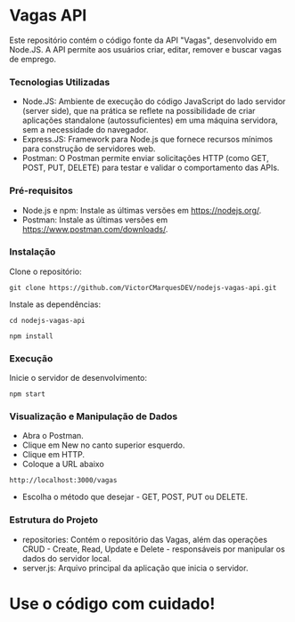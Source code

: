 
# Vagas API

Este repositório contém o código fonte da API "Vagas", desenvolvido em Node.JS. A API permite aos usuários criar, editar, remover e buscar vagas de emprego.

### Tecnologias Utilizadas

* Node.JS: Ambiente de execução do código JavaScript do lado servidor (server side), que na prática se reflete na possibilidade de criar aplicações standalone (autossuficientes) em uma máquina servidora, sem a necessidade do navegador.
* Express.JS: Framework para Node.js que fornece recursos mínimos para construção de servidores web.
* Postman: O Postman permite enviar solicitações HTTP (como GET, POST, PUT, DELETE) para testar e validar o comportamento das APIs.

### Pré-requisitos
* Node.js e npm: Instale as últimas versões em https://nodejs.org/.
* Postman: Instale as últimas versões em https://www.postman.com/downloads/.

### Instalação
Clone o repositório:
```
git clone https://github.com/VictorCMarquesDEV/nodejs-vagas-api.git
```


Instale as dependências:
```
cd nodejs-vagas-api
```
```
npm install
```

### Execução
Inicie o servidor de desenvolvimento:
```
npm start
```

### Visualização e Manipulação de Dados
* Abra o Postman.
* Clique em New no canto superior esquerdo.
* Clique em HTTP.
* Coloque a URL abaixo
```
http://localhost:3000/vagas
```
* Escolha o método que desejar - GET, POST, PUT ou DELETE.

### Estrutura do Projeto
* repositories: Contém o repositório das Vagas, além das operações CRUD - Create, Read, Update e Delete - responsáveis por manipular os dados do servidor local.
* server.js: Arquivo principal da aplicação que inicia o servidor.

# Use o código com cuidado!

